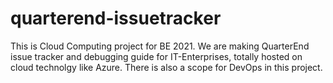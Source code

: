 # quarterend-issuetracker
This is Cloud Computing project for BE 2021. We are making QuarterEnd issue tracker and debugging guide for IT-Enterprises, totally hosted on cloud technolgy like Azure. There is also a scope for DevOps in this project.
